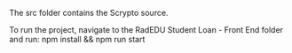 The src folder contains the Scrypto source.

To run the project, navigate to the RadEDU Student Loan - Front End folder and run:
npm install && npm run start